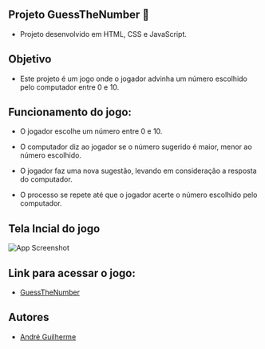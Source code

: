 
## Projeto GuessTheNumber 🎲

- Projeto desenvolvido em HTML, CSS e JavaScript.

## Objetivo

- Este projeto é um jogo onde o jogador advinha um número escolhido pelo computador entre 0 e 10.

## Funcionamento do jogo:

- O jogador escolhe um número entre 0 e 10.

- O computador diz ao jogador se o número sugerido é maior, menor ao número escolhido.

- O jogador faz uma nova sugestão, levando em consideração a resposta do computador.

- O processo se repete até que o jogador acerte o número escolhido pelo computador.

## Tela Incial do jogo

![App Screenshot]()

## Link para acessar o jogo: 

- [GuessTheNumber](https://andregkk.github.io/GuessTheNumber/) 

## Autores

- [André Guilherme](https://www.github.com/andregkk)

